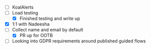 * [ ] KoalAlerts
* [ ] Load testing
  * [x] Finished testing and write up
* [x] 1:1 with Nadeesha
* [ ] Collect name and email by default
  * [x] PR up for OOTB
* [ ] Looking into GDPR requirements around published guided flows
